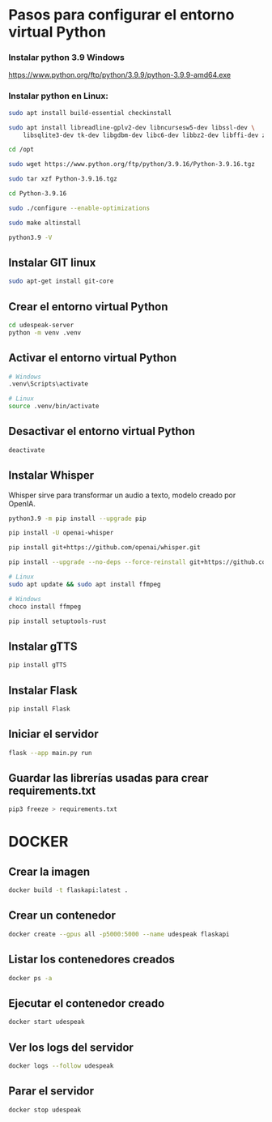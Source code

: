 # Pasos para configurar el entorno virtual Python



### Instalar python 3.9 Windows 
https://www.python.org/ftp/python/3.9.9/python-3.9.9-amd64.exe

### Instalar python en Linux:
```bash
sudo apt install build-essential checkinstall 

sudo apt install libreadline-gplv2-dev libncursesw5-dev libssl-dev \
    libsqlite3-dev tk-dev libgdbm-dev libc6-dev libbz2-dev libffi-dev zlib1g-dev

cd /opt

sudo wget https://www.python.org/ftp/python/3.9.16/Python-3.9.16.tgz

sudo tar xzf Python-3.9.16.tgz

cd Python-3.9.16

sudo ./configure --enable-optimizations

sudo make altinstall

python3.9 -V
```

## Instalar GIT linux
```bash
sudo apt-get install git-core
```

## Crear el entorno virtual Python
```bash
cd udespeak-server
python -m venv .venv
```

## Activar el entorno virtual Python
```bash
# Windows
.venv\Scripts\activate

# Linux
source .venv/bin/activate
```

## Desactivar el entorno virtual Python
```bash
deactivate
```

## Instalar Whisper

Whisper sirve para transformar un audio a texto, modelo creado por OpenIA.

```bash
python3.9 -m pip install --upgrade pip

pip install -U openai-whisper

pip install git+https://github.com/openai/whisper.git

pip install --upgrade --no-deps --force-reinstall git+https://github.com/openai/whisper.git

# Linux
sudo apt update && sudo apt install ffmpeg

# Windows
choco install ffmpeg

pip install setuptools-rust
```

## Instalar gTTS
```bash
pip install gTTS
```

## Instalar Flask
```bash
pip install Flask
```

## Iniciar el servidor 
```bash
flask --app main.py run
```

## Guardar las librerías usadas para crear requirements.txt
```bash
pip3 freeze > requirements.txt
```

# DOCKER

## Crear la imagen
```bash
docker build -t flaskapi:latest .
```

## Crear un contenedor
```bash
docker create --gpus all -p5000:5000 --name udespeak flaskapi
```

## Listar los contenedores creados
```bash
docker ps -a
```

## Ejecutar el contenedor creado
```bash
docker start udespeak
```

## Ver los logs del servidor
```bash
docker logs --follow udespeak
```

## Parar el servidor
```bash
docker stop udespeak
```